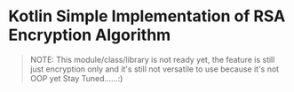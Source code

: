# Kotlin Simple Implementation of RSA Encryption Algorithm

> NOTE: This module/class/library is not ready yet, the feature is still just encryption only and it's still not versatile to use because it's not OOP yet
> Stay Tuned......:)
